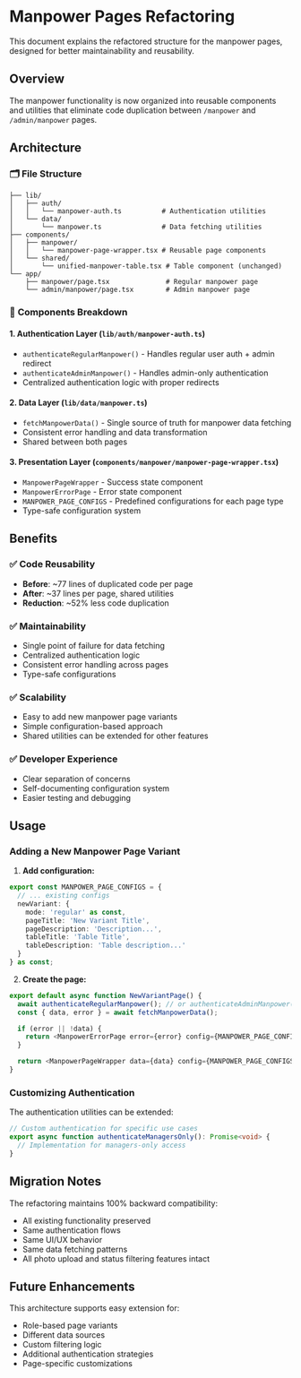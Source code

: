 # Manpower Pages Refactoring

This document explains the refactored structure for the manpower pages, designed for better maintainability and reusability.

## Overview

The manpower functionality is now organized into reusable components and utilities that eliminate code duplication between `/manpower` and `/admin/manpower` pages.

## Architecture

### 🗂️ **File Structure**

```
├── lib/
│   ├── auth/
│   │   └── manpower-auth.ts          # Authentication utilities
│   └── data/
│       └── manpower.ts               # Data fetching utilities
├── components/
│   ├── manpower/
│   │   └── manpower-page-wrapper.tsx # Reusable page components
│   └── shared/
│       └── unified-manpower-table.tsx # Table component (unchanged)
└── app/
    ├── manpower/page.tsx              # Regular manpower page
    └── admin/manpower/page.tsx        # Admin manpower page
```

### 🔧 **Components Breakdown**

#### **1. Authentication Layer** (`lib/auth/manpower-auth.ts`)
- `authenticateRegularManpower()` - Handles regular user auth + admin redirect
- `authenticateAdminManpower()` - Handles admin-only authentication
- Centralized authentication logic with proper redirects

#### **2. Data Layer** (`lib/data/manpower.ts`)
- `fetchManpowerData()` - Single source of truth for manpower data fetching
- Consistent error handling and data transformation
- Shared between both pages

#### **3. Presentation Layer** (`components/manpower/manpower-page-wrapper.tsx`)
- `ManpowerPageWrapper` - Success state component
- `ManpowerErrorPage` - Error state component
- `MANPOWER_PAGE_CONFIGS` - Predefined configurations for each page type
- Type-safe configuration system

## Benefits

### ✅ **Code Reusability**
- **Before**: ~77 lines of duplicated code per page
- **After**: ~37 lines per page, shared utilities
- **Reduction**: ~52% less code duplication

### ✅ **Maintainability**
- Single point of failure for data fetching
- Centralized authentication logic
- Consistent error handling across pages
- Type-safe configurations

### ✅ **Scalability**
- Easy to add new manpower page variants
- Simple configuration-based approach
- Shared utilities can be extended for other features

### ✅ **Developer Experience**
- Clear separation of concerns
- Self-documenting configuration system
- Easier testing and debugging

## Usage

### Adding a New Manpower Page Variant

1. **Add configuration:**
```typescript
export const MANPOWER_PAGE_CONFIGS = {
  // ... existing configs
  newVariant: {
    mode: 'regular' as const,
    pageTitle: 'New Variant Title',
    pageDescription: 'Description...',
    tableTitle: 'Table Title',
    tableDescription: 'Table description...'
  }
} as const;
```

2. **Create the page:**
```typescript
export default async function NewVariantPage() {
  await authenticateRegularManpower(); // or authenticateAdminManpower()
  const { data, error } = await fetchManpowerData();

  if (error || !data) {
    return <ManpowerErrorPage error={error} config={MANPOWER_PAGE_CONFIGS.newVariant} />;
  }

  return <ManpowerPageWrapper data={data} config={MANPOWER_PAGE_CONFIGS.newVariant} />;
}
```

### Customizing Authentication

The authentication utilities can be extended:

```typescript
// Custom authentication for specific use cases
export async function authenticateManagersOnly(): Promise<void> {
  // Implementation for managers-only access
}
```

## Migration Notes

The refactoring maintains 100% backward compatibility:
- All existing functionality preserved
- Same authentication flows
- Same UI/UX behavior
- Same data fetching patterns
- All photo upload and status filtering features intact

## Future Enhancements

This architecture supports easy extension for:
- Role-based page variants
- Different data sources
- Custom filtering logic
- Additional authentication strategies
- Page-specific customizations